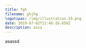 ```yaml
---
title: fgh
filename: ghjhg
logotipas: /img/illustration-19.png
date: 2019-07-02T21:46:18.658Z
description: assa
---
```

asassd
